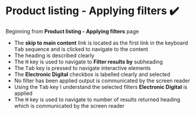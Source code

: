 # Product listing - Applying filters :heavy_check_mark:
Beginning from **Product listing - Applying filters** page
- The **skip to main content** link is located as the first link in the keyboard <kbd>Tab</kbd> sequence and is clicked to navigate to the content
- The heading is described clearly
- The <kbd>H</kbd> key is used to navigate to **Filter results by** subheading
- The <kbd>Tab</kbd> key is pressed to navigate interactive elements
- The **Electronic Digital** checkbox is labelled clearly and selected
- No filter has been applied output is communicated by the screen reader
- Using the <kbd>Tab</kbd> key I understand the selected filters **Electronic Digital** is applied
- The <kbd>H</kbd> key is used to navigate to number of results returned heading which is communicated by the screen reader
